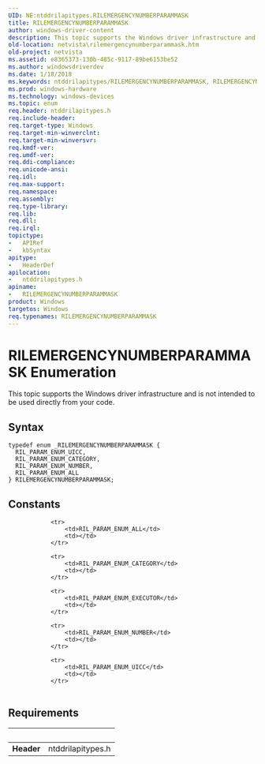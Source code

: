 ```yaml
---
UID: NE:ntddrilapitypes.RILEMERGENCYNUMBERPARAMMASK
title: RILEMERGENCYNUMBERPARAMMASK
author: windows-driver-content
description: This topic supports the Windows driver infrastructure and is not intended to be used directly from your code.
old-location: netvista\rilemergencynumberparammask.htm
old-project: netvista
ms.assetid: e8365373-130b-485c-9117-89be6153be52
ms.author: windowsdriverdev
ms.date: 1/18/2018
ms.keywords: ntddrilapitypes/RILEMERGENCYNUMBERPARAMMASK, RILEMERGENCYNUMBERPARAMMASK, ntddrilapitypes/RIL_PARAM_ENUM_NUMBER, RIL_PARAM_ENUM_UICC, ntddrilapitypes/RIL_PARAM_ENUM_ALL, netvista.rilemergencynumberparammask, RILEMERGENCYNUMBERPARAMMASK enumeration [Network Drivers Starting with Windows Vista], RIL_PARAM_ENUM_CATEGORY, RIL_PARAM_ENUM_NUMBER, RIL_PARAM_ENUM_ALL, ntddrilapitypes/RIL_PARAM_ENUM_UICC, ntddrilapitypes/RIL_PARAM_ENUM_CATEGORY
ms.prod: windows-hardware
ms.technology: windows-devices
ms.topic: enum
req.header: ntddrilapitypes.h
req.include-header: 
req.target-type: Windows
req.target-min-winverclnt: 
req.target-min-winversvr: 
req.kmdf-ver: 
req.umdf-ver: 
req.ddi-compliance: 
req.unicode-ansi: 
req.idl: 
req.max-support: 
req.namespace: 
req.assembly: 
req.type-library: 
req.lib: 
req.dll: 
req.irql: 
topictype:
-	APIRef
-	kbSyntax
apitype:
-	HeaderDef
apilocation:
-	ntddrilapitypes.h
apiname:
-	RILEMERGENCYNUMBERPARAMMASK
product: Windows
targetos: Windows
req.typenames: RILEMERGENCYNUMBERPARAMMASK
---
```


# RILEMERGENCYNUMBERPARAMMASK Enumeration
This topic supports the Windows driver infrastructure and is not intended to be used directly from your code.

## Syntax
````
typedef enum _RILEMERGENCYNUMBERPARAMMASK { 
  RIL_PARAM_ENUM_UICC,
  RIL_PARAM_ENUM_CATEGORY,
  RIL_PARAM_ENUM_NUMBER,
  RIL_PARAM_ENUM_ALL
} RILEMERGENCYNUMBERPARAMMASK;
````

## Constants

<table>
            
                <tr>
                    <td>RIL_PARAM_ENUM_ALL</td>
                    <td></td>
                </tr>
            
                <tr>
                    <td>RIL_PARAM_ENUM_CATEGORY</td>
                    <td></td>
                </tr>
            
                <tr>
                    <td>RIL_PARAM_ENUM_EXECUTOR</td>
                    <td></td>
                </tr>
            
                <tr>
                    <td>RIL_PARAM_ENUM_NUMBER</td>
                    <td></td>
                </tr>
            
                <tr>
                    <td>RIL_PARAM_ENUM_UICC</td>
                    <td></td>
                </tr>
</table>


## Requirements
| &nbsp; | &nbsp; |
| ---- |:---- |
| **Header** | ntddrilapitypes.h |